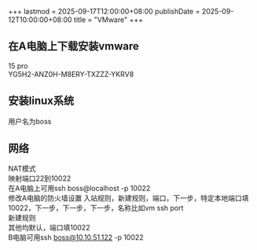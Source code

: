 +++
lastmod = 2025-09-17T12:00:00+08:00
publishDate = 2025-09-12T10:00:00+08:00
title = "VMware"
+++

## 在A电脑上下载安装vmware

15 pro  
YG5H2-ANZ0H-M8ERY-TXZZZ-YKRV8  

## 安装linux系统

用户名为boss  

## 网络

NAT模式  
映射端口22到10022  
在A电脑上可用ssh boss@localhost -p 10022  
修改A电脑的防火墙设置
入站规则，新建规则，端口，下一步，特定本地端口填10022，下一步，下一步，下一步，名称比如vm ssh port  
新建规则  
其他均默认，端口填10022  
B电脑可用ssh boss@10.10.51.122 -p 10022  